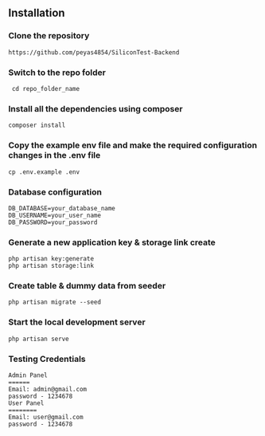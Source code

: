 ## Installation

### Clone the repository
    https://github.com/peyas4854/SiliconTest-Backend

### Switch to the repo folder 

     cd repo_folder_name 

### Install all the dependencies using composer

    composer install

### Copy the example env file and make the required configuration changes in the .env file

    cp .env.example .env

### Database configuration

    DB_DATABASE=your_database_name
    DB_USERNAME=your_user_name
    DB_PASSWORD=your_password

### Generate a new application key & storage link create

    php artisan key:generate
    php artisan storage:link

### Create table & dummy data from seeder

    php artisan migrate --seed

### Start the local development server

    php artisan serve

### Testing Credentials

    Admin Panel 
    ======
    Email: admin@gmail.com 
    password - 1234678
    User Panel 
    ========
    Email: user@gmail.com
    password - 1234678

